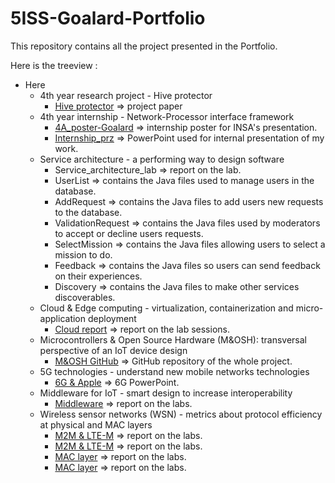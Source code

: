 # 5ISS-Goalard-Portfolio

This repository contains all the project presented in the Portfolio.   

Here is the treeview :
- Here
  - 4th year research project - Hive protector
    - [Hive protector](https://github.com/patatorfr/5ISS-Goalard-Portfolio/blob/main/4th%20year%20research%20project%20-%20Hive%20protector/Hive%20protector.pdf) => project paper
  - 4th year internship - Network-Processor interface framework
    - [4A_poster-Goalard](https://github.com/patatorfr/5ISS-Goalard-Portfolio/blob/main/4th%20year%20internship%20-%20%20Network-Processor%20interface%20framework/4A_poster%20-%20Goalard.pdf) => internship poster for INSA's presentation.  
    - [Internship_prz](https://github.com/patatorfr/5ISS-Goalard-Portfolio/blob/main/4th%20year%20internship%20-%20%20Network-Processor%20interface%20framework/Internship_prz%20-%20Goalard.odp) => PowerPoint used for internal presentation of my work.  
  - Service architecture - a performing way to design software
    - Service_architecture_lab => report on the lab.
    - UserList => contains the Java files used to manage users in the database.
    - AddRequest => contains the Java files to add users new requests to the database.
    - ValidationRequest => contains the Java files used by moderators to accept or decline users requests.
    - SelectMission => contains the Java files allowing users to select a mission to do.
    - Feedback => contains the Java files so users can send feedback on their experiences.
    - Discovery => contains the Java files to make other services discoverables.
  - Cloud & Edge computing  - virtualization, containerization and micro-application deployment
    - [Cloud report](https://github.com/patatorfr/5ISS-Goalard-Portfolio/blob/main/Cloud%20%26%20Edge%20computing%20-%20virtualization%2C%20containerization%20and%20micro-application%20deployment/Cloud_edge_report.pdf) => report on the lab sessions.
  - Microcontrollers & Open Source Hardware (M&OSH): transversal perspective of an IoT device design
    - [M&OSH GitHub](https://github.com/MOSH-Insa-Toulouse/5ISS-Goalard-Lacoste) => GitHub repository of the whole project.
  - 5G technologies - understand new mobile networks technologies
    - [6G & Apple](https://github.com/patatorfr/5ISS-Goalard-Portfolio/blob/main/5G%20technologies%20-%20understand%20new%20mobile%20networks%20technologies/6G.odp) => 6G PowerPoint.  
  - Middleware for IoT - smart design to increase interoperability
    - [Middleware](https://github.com/patatorfr/5ISS-Goalard-Portfolio/blob/main/Middleware%20for%20IoT%20-%20smart%20design%20to%20increase%20interoperability/Middleware_for_IoT.pdf) => report on the labs.  
  - Wireless sensor networks (WSN) - metrics about protocol efficiency at physical and MAC layers
    - [M2M & LTE-M](https://github.com/patatorfr/5ISS-Goalard-Portfolio/blob/main/Middleware%20for%20IoT%20-%20smart%20design%20to%20increase%20interoperability/Middleware_for_IoT.pdf) => report on the labs.
    - [M2M & LTE-M](https://github.com/patatorfr/5ISS-Goalard-Portfolio/blob/main/Middleware%20for%20IoT%20-%20smart%20design%20to%20increase%20interoperability/Middleware_for_IoT.pdf) => report on the labs.
    - [MAC layer](https://github.com/patatorfr/5ISS-Goalard-Portfolio/blob/main/Middleware%20for%20IoT%20-%20smart%20design%20to%20increase%20interoperability/Middleware_for_IoT.pdf) => report on the labs.
    - [MAC layer](https://github.com/patatorfr/5ISS-Goalard-Portfolio/blob/main/Middleware%20for%20IoT%20-%20smart%20design%20to%20increase%20interoperability/Middleware_for_IoT.pdf) => report on the labs.  
